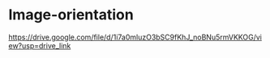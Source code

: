 # Image-orientation

https://drive.google.com/file/d/1i7a0mluzO3bSC9fKhJ_noBNu5rmVKKOG/view?usp=drive_link
